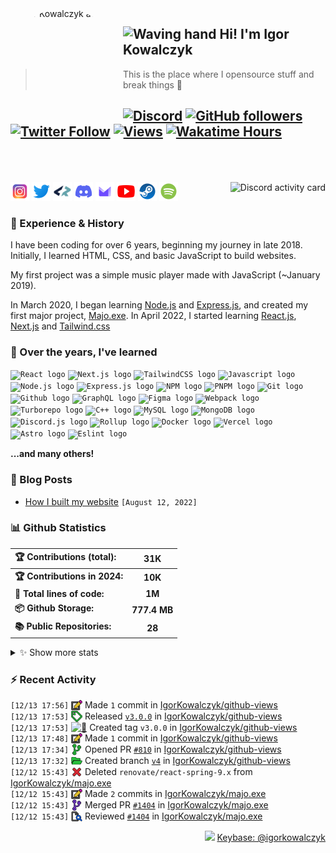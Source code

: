 <!-- ## Hi! I'm Igor Kowalczyk 🖐️ -->

<img width="170" height="170" align="left" style="float: left; margin: 0 10px 0 0; border-radius: 50%;" alt="Igor Kowalczyk avatar" src="https://github.com/IgorKowalczyk/igorkowalczyk/assets/49127376/e468b80c-5c77-4eb6-9d10-3718edf1bd9b">

## <img alt="Waving hand" width="26" height="26" src="https://raw.githubusercontent.com/igorkowalczyk/igorkowalczyk/master/src/images/wave.gif"> Hi! I'm Igor Kowalczyk

> This is the place where I opensource stuff and break things :rofl:<br>

## [![Discord](https://img.shields.io/discord/695282860399001640?color=333&label=Chat&logo=discord&logoColor=fff&style=flat-square)](https://igorkowalczyk.dev/discord) [![GitHub followers](https://img.shields.io/github/followers/igorkowalczyk?color=333&label=Follow&logo=github&logoColor=fff&style=flat-square)](https://github.com/IgorKowalczyk?tab=followers) [![Twitter Follow](https://img.shields.io/static/v1?message=Twitter&color=333&label=@majonezexe&logo=twitter&logoColor=fff&style=flat-square)](https://twitter.com/majonezexe) [![Views](https://views.igorkowalczyk.dev/api/badge/igorkowalczyk?style=flat&color=333&cache=none)](https://igorkowalczyk.dev) [![Wakatime Hours](https://wakatime-hours.deno.dev/api/badge?style=flat-square&color=333)](https://igorkowalczyk.dev)<br><br><br>

<a href="https://discord.com/users/544164729354977282">
 <img alt="Discord activity card" src="https://discord-activity.deno.dev/api/544164729354977282?idleMessage=Just%20chillin'%20at%20the%20moment&cache=none" align="right" />
</a>

<p align="left">
<code><a href="https://www.instagram.com/majonezexe/" target="_blank"><img src="https://github.com/igorkowalczyk/igorkowalczyk/blob/master/src/images/readme/svg/instagram.svg" alt="Instagram logo" width="30" height="30"/></a></code>
<code><a href="https://twitter.com/majonezexe" target="_blank"><img src="https://github.com/igorkowalczyk/igorkowalczyk/blob/master/src/images/readme/svg/twitter.svg" alt="Twitter logo" width="30" height="30"/></a></code>
<code><a href="https://profile.codersrank.io/user/igorkowalczyk/" target="_blank"><img src="https://github.com/igorkowalczyk/igorkowalczyk/blob/master/src/images/readme/png/codersrank.png" alt="Codersrank logo" width="30" height="30"/></a></code>
<code><a href="https://discord.com/users/544164729354977282" target="_blank"><img src="https://github.com/igorkowalczyk/igorkowalczyk/blob/master/src/images/readme/svg/discord.svg" alt="Discord logo" width="30" height="30"/></a></code>
<code><a href="mailto:majonezexe@protonmail.com" target="_blank"><img src="https://github.com/igorkowalczyk/igorkowalczyk/blob/master/src/images/readme/svg/protonmail.svg" alt="Email" width="30" height="30"/></a></code>
<code><a href="https://www.youtube.com/c/Majonezexe" target="_blank"><img src="https://github.com/igorkowalczyk/igorkowalczyk/blob/master/src/images/readme/svg/youtube.svg" alt="YouTube logo" width="30" height="30"/></a></code>
<code><a href="https://steamcommunity.com/id/m-exe/" target="_blank"><img src="https://github.com/igorkowalczyk/igorkowalczyk/blob/master/src/images/readme/svg/steam.svg" alt="Steam logo" width="30" height="30"/></a></code>
<code><a href="https://open.spotify.com/user/1w9osz9cvrop0cn3yd09di21x" target="_blank"><img src="https://github.com/igorkowalczyk/igorkowalczyk/blob/master/src/images/readme/svg/spotify.svg" alt="Spotify logo" width="30" height="30"/></a></code>
</p>

### 💪 Experience & History

I have been coding for over 6 years, beginning my journey in late 2018. Initially, I learned HTML, CSS, and basic JavaScript to build websites.

My first project was a simple music player made with JavaScript (~January 2019).

In March 2020, I began learning [Node.js](https://github.com/IgorKowalczyk?tab=repositories&q=&type=&language=javascript&sort=stargazers) and [Express.js](https://expressjs.com/), and created my first major project, [Majo.exe](https://github.com/igorkowalczyk/majo.exe). In April 2022, I started learning [React.js](https://reactjs.org/), [Next.js](https://nextjs.org/) and [Tailwind.css](https://tailwindcss.com/)

### 🧠 Over the years, I've learned

<code><img src="https://igorkowalczyk.dev/assets/tech/react.svg" height="30" width="30" alt="React logo"/></code>
<code><img src="https://igorkowalczyk.dev/assets/tech/next.svg" height="30" width="30" alt="Next.js logo"/></code>
<code><img src="https://igorkowalczyk.dev/assets/tech/tailwindcss.svg" height="30" width="30" alt="TailwindCSS logo"/></code>
<code><img src="https://igorkowalczyk.dev/assets/tech/javascript.svg" height="30" width="30" alt="Javascript logo"/></code>
<code><img src="https://igorkowalczyk.dev/assets/tech/nodejs.svg" height="30" width="30" alt="Node.js logo"/></code>
<code><img src="https://igorkowalczyk.dev/assets/tech/express.svg" height="30" width="30" alt="Express.js logo"/></code>
<code><img src="https://igorkowalczyk.dev/assets/tech/npm.svg" height="30" width="30" alt="NPM logo"/></code>
<code><img src="https://igorkowalczyk.dev/assets/tech/pnpm.svg" height="30" width="30" alt="PNPM logo"/></code>
<code><img src="https://igorkowalczyk.dev/assets/tech/git.svg" height="30" width="30" alt="Git logo"/></code>
<code><img src="https://igorkowalczyk.dev/assets/tech/github.svg" height="30" width="30" alt="Github logo"/></code>
<code><img src="https://igorkowalczyk.dev/assets/tech/graphql.svg" height="30" width="30" alt="GraphQL logo"/></code>
<code><img src="https://igorkowalczyk.dev/assets/tech/figma.svg" height="30" width="30" alt="Figma logo"/></code>
<code><img src="https://igorkowalczyk.dev/assets/tech/webpack.svg" height="30" width="30" alt="Webpack logo"/></code>
<code><img src="https://igorkowalczyk.dev/assets/tech/turborepo.svg" height="30" width="30" alt="Turborepo logo"/></code>
<code><img src="https://igorkowalczyk.dev/assets/tech/cpp.svg" height="30" width="30" alt="C++ logo"/></code>
<code><img src="https://igorkowalczyk.dev/assets/tech/mysql.svg" height="30" width="30" alt="MySQL logo"/></code>
<code><img src="https://igorkowalczyk.dev/assets/tech/mongodb.svg" height="30" width="30" alt="MongoDB logo"/></code>
<code><img src="https://igorkowalczyk.dev/assets/tech/discordjs.svg" height="30" width="30" alt="Discord.js logo"/></code>
<code><img src="https://igorkowalczyk.dev/assets/tech/rollup.svg" height="30" width="30" alt="Rollup logo"/></code>
<code><img src="https://igorkowalczyk.dev/assets/tech/docker.svg" height="30" width="30" alt="Docker logo"/></code>
<code><img src="https://igorkowalczyk.dev/assets/tech/vercel.svg" height="30" width="30" alt="Vercel logo"/></code>
<code><img src="https://igorkowalczyk.dev/assets/tech/astro.svg" height="30" width="30" alt="Astro logo"/></code>
<code><img src="https://igorkowalczyk.dev/assets/tech/eslint.svg" height="30" width="30" alt="Eslint logo"/></code>

**...and many others!**

### 📕 Blog Posts

<!-- START_SECTION:feed -->
- [How I built my website](https://igorkowalczyk.dev/blog/how-i-built-my-website) `[August 12, 2022]`
<!-- Posts last updated on Sat Dec 14 2024 07:48:19 GMT+0000 (Coordinated Universal Time) -->
<!-- END_SECTION:feed -->

### 📊 Github Statistics

<!--START_SECTION:wakatime-->
| 🏆 Contributions (total):     |      31K     |
| :---------------------------- | :----------: |
| **🏆 Contributions in 2024:** |    **10K**   |
| **📝 Total lines of code:**   |    **1M**    |
| **📦 Github Storage:**        | **777.4 MB** |
| **📚 Public Repositories:**   |    **28**    |

<details><summary>✨ Show more stats</summary>

#### 📅 I work mostly during the night

```text
🌞 Morning   665 commits   [████████░░░░░░░░░░░░░░░░░]   32.77%
🌆 Daytime   635 commits   [███████░░░░░░░░░░░░░░░░░░]   31.30%
🌃 Evening   672 commits   [████████░░░░░░░░░░░░░░░░░]   33.12%
🌙 Night     57 commits    [░░░░░░░░░░░░░░░░░░░░░░░░░]   2.81%
```

#### 📅 I'm most productive on Tuesday

```text
Sunday      133 commits   [█░░░░░░░░░░░░░░░░░░░░░░░░]   6.55%
Monday      347 commits   [████░░░░░░░░░░░░░░░░░░░░░]   17.10%
Tuesday     367 commits   [████░░░░░░░░░░░░░░░░░░░░░]   18.09%
Wednesday   279 commits   [███░░░░░░░░░░░░░░░░░░░░░░]   13.75%
Thursday    238 commits   [██░░░░░░░░░░░░░░░░░░░░░░░]   11.73%
Friday      332 commits   [████░░░░░░░░░░░░░░░░░░░░░]   16.36%
Saturday    333 commits   [████░░░░░░░░░░░░░░░░░░░░░]   16.41%
```

#### 📊 Weekly work stats (last 7 days)

```text
💬 Programming Languages:
TypeScript   [25 hrs 39 mins]   [█████████████░░░░░░░░░░░░]   54.03%
JavaScript   [9 hrs 57 mins]    [█████░░░░░░░░░░░░░░░░░░░░]   20.96%
Astro        [5 hrs 55 mins]    [███░░░░░░░░░░░░░░░░░░░░░░]   12.47%
YAML         [1 hr 25 mins]     [░░░░░░░░░░░░░░░░░░░░░░░░░]   2.99%
Bash         [1 hr 20 mins]     [░░░░░░░░░░░░░░░░░░░░░░░░░]   2.81%
Other        [3h 11m]           [█░░░░░░░░░░░░░░░░░░░░░░░░]   6.74%

💻 Operating Systems:
Linux        [47 hrs 28 mins]  [█████████████████████████]   100.00%
```

</details>
<!-- Wakatime last updated on Sat Dec 14 2024 07:48:30 GMT+0000 (Coordinated Universal Time) -->
<!--END_SECTION:wakatime-->

### :zap: Recent Activity

<!--START_SECTION:activity-->
`[12/13 17:56]` <a href="https://github.com/igorkowalczyk" title="📝"><img alt="📝" src="https://github.com/igorkowalczyk/igorkowalczyk/raw/master/src/images/icons/commit.png" align="top" height="18"></a> Made `1` commit in [IgorKowalczyk/github-views](https://github.com/IgorKowalczyk/github-views)<br/>`[12/13 17:53]` <a href="https://github.com/igorkowalczyk" title="🏷"><img alt="🏷" src="https://github.com/igorkowalczyk/igorkowalczyk/raw/master/src/images/icons/release.png" align="top" height="18"></a> Released [`v3.0.0`](https://github.com/IgorKowalczyk/github-views/releases/tag/v3.0.0) in [IgorKowalczyk/github-views](https://github.com/IgorKowalczyk/github-views)<br/>`[12/13 17:53]` <a href="https://github.com/igorkowalczyk" title="🔖"><img alt="🔖" src="https://github.com/igorkowalczyk/igorkowalczyk/raw/master/src/images/icons/create-tag.png" align="top" height="18"></a> Created tag `v3.0.0` in [IgorKowalczyk/github-views](https://github.com/IgorKowalczyk/github-views)<br/>`[12/13 17:48]` <a href="https://github.com/igorkowalczyk" title="📝"><img alt="📝" src="https://github.com/igorkowalczyk/igorkowalczyk/raw/master/src/images/icons/commit.png" align="top" height="18"></a> Made `1` commit in [IgorKowalczyk/github-views](https://github.com/IgorKowalczyk/github-views)<br/>`[12/13 17:34]` <a href="https://github.com/igorkowalczyk" title="✅"><img alt="✅" src="https://github.com/igorkowalczyk/igorkowalczyk/raw/master/src/images/icons/pr-open.png" align="top" height="18"></a> Opened PR [`#810`](https://github.com/IgorKowalczyk/github-views/pull/810 'Redesign site') in [IgorKowalczyk/github-views](https://github.com/IgorKowalczyk/github-views)<br/>`[12/13 17:32]` <a href="https://github.com/igorkowalczyk" title="📂"><img alt="📂" src="https://github.com/igorkowalczyk/igorkowalczyk/raw/master/src/images/icons/create-branch.png" align="top" height="18"></a> Created branch [`v4`](https://github.com/IgorKowalczyk/github-views/tree/v4) in [IgorKowalczyk/github-views](https://github.com/IgorKowalczyk/github-views)<br/>`[12/12 15:43]` <a href="https://github.com/igorkowalczyk" title="❌"><img alt="❌" src="https://github.com/igorkowalczyk/igorkowalczyk/raw/master/src/images/icons/delete.png" align="top" height="18"></a> Deleted `renovate/react-spring-9.x` from [IgorKowalczyk/majo.exe](https://github.com/IgorKowalczyk/majo.exe)<br/>`[12/12 15:43]` <a href="https://github.com/igorkowalczyk" title="📝"><img alt="📝" src="https://github.com/igorkowalczyk/igorkowalczyk/raw/master/src/images/icons/commit.png" align="top" height="18"></a> Made `2` commits in [IgorKowalczyk/majo.exe](https://github.com/IgorKowalczyk/majo.exe)<br/>`[12/12 15:43]` <a href="https://github.com/igorkowalczyk" title="🎉"><img alt="🎉" src="https://github.com/igorkowalczyk/igorkowalczyk/raw/master/src/images/icons/merge.png" align="top" height="18"></a> Merged PR [`#1404`](https://github.com/IgorKowalczyk/majo.exe/pull/1404 'fix(deps): update dependency react-spring to v9.7.5') in [IgorKowalczyk/majo.exe](https://github.com/IgorKowalczyk/majo.exe)<br/>`[12/12 15:43]` <a href="https://github.com/igorkowalczyk" title="🔍"><img alt="🔍" src="https://github.com/igorkowalczyk/igorkowalczyk/raw/master/src/images/icons/review.png" align="top" height="18"></a> Reviewed [`#1404`](https://github.com/IgorKowalczyk/majo.exe/pull/1404 'fix(deps): update dependency react-spring to v9.7.5') in [IgorKowalczyk/majo.exe](https://github.com/IgorKowalczyk/majo.exe)
<!-- Activity last updated on Sat Dec 14 2024 07:48:20 GMT+0000 (Coordinated Universal Time) -->
<!--END_SECTION:activity-->

<p align="right"><img src="https://keybase.io/images/icons/icon-keybase-logo-48@2x.png" width="18px"/> <a href="https://keybase.io/igorkowalczyk">Keybase: @igorkowalczyk</a></p>